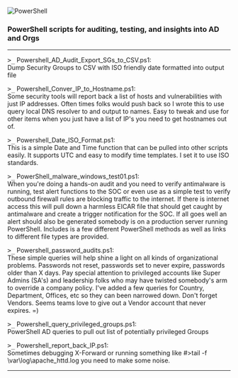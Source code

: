 ![PowerShell](https://wracked.com/img/github/PowerShell-evil.gif)

### PowerShell scripts for **auditing**, **testing**, and **insights** into AD and Orgs

---
<kbd>>_</kbd> Powershell_AD_Audit_Export_SGs_to_CSV.ps1:  
Dump Security Groups to CSV with ISO friendly date formatted into output file

<kbd>>_</kbd> Powershell_Conver_IP_to_Hostname.ps1:  
Some security tools will report back a list of hosts and vulnerabilities with just IP addresses.
Often times folks would push back so I wrote this to use query local DNS resolver to and output to names. 
Easy to tweak and use for other items when you just have a list of IP's you need to get hostnames out of. 

<kbd>>_</kbd>  Powershell_Date_ISO_Format.ps1:  
This is a simple Date and Time function that can be pulled into other scripts easily. It supports UTC and easy to modify time templates. I set it to use ISO standards.

<kbd>>_</kbd> PowerShell_malware_windows_test01.ps1:  
When you're doing a hands-on audit and you need to verify antimalware is running, test alert functions to the SOC or even use as a simple test to verify outbound firewall rules are blocking traffic to the internet. If there is internet access this will pull down a harmless EICAR file that should get caught by antimalware and create a trigger notification for the SOC. If all goes well an alert should also be generated somebody is on a production server running PowerShell. Includes is a few different PowerShell methods as well as links to different file types are provided.  

<kbd>>_</kbd> Powershell_password_audits.ps1:  
These simple queries will help shine a light on all kinds of organizational problems. Passwords not reset, passwords set to never expire, passwords older than X days. Pay special attention to privileged accounts like Super Admins (SA's) and leadership folks who may have twisted somebody's arm to override a company policy. I've added a few queries for Country, Department, Offices, etc so they can been narrowed down. Don't forget Vendors. Seems teams love to give out a Vendor account that never expires.  =)

<kbd>>_</kbd> Powershell_query_privileged_groups.ps1:  
PowerShell AD queries to pull out list of potentially privileged Groups

<kbd>>_</kbd> Powershell_report_back_IP.ps1:  
Sometimes debugging X-Forward or running something like #>tail -f \var\log\apache_httd.log you need to make some noise. 

----
